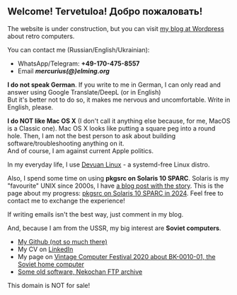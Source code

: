 ## Welcome! Tervetuloa! Добро пожаловать!

The website is under construction, but you can visit [my blog at Wordpress](https://merclangrat.wordpress.com) about retro computers.

You can contact me (Russian/English/Ukrainian):
- WhatsApp/Telegram: **+49-170-475-8557** 
- Email ***mercurius(@)elming.org***

**I do not speak German**. If you write to me in German, I can only read and answer using Google Translate/DeepL (or in English)  
But it's better not to do so, it makes me nervous and uncomfortable. Write in English, please.

**I do NOT like Mac OS X** (I don't call it anything else because, for me, MacOS is a Classic one). Mac OS X looks like putting a square peg into a round hole. Then, I am not the best person to ask about building software/troubleshooting anything on it.  
And of course, I am against current Apple politics.

In my everyday life, I use [Devuan Linux](https://devuan.org) - a systemd-free Linux distro.

Also, I spend some time on using **pkgsrc on Solaris 10 SPARC**. Solaris is my "favourite" UNIX since 2000s, I have [a blog post with the story](https://merclangrat.wordpress.com/2024/12/15/solaris-twenty-years-after/). 
This is the page about my progress: [pkgsrc on Solaris 10 SPARC in 2024](/pkgsrc-solaris10). Feel free to contact me to exchange the experience!

If writing emails isn't the best way, just comment in my blog.

And, because I am from the USSR, my big interest are **Soviet computers**.

- [My Github (not so much there)](https://github.com/merclangrat)
- My CV on [LinkedIn](https://www.linkedin.com/in/merclangrat/)
- My page on [Vintage Computer Festival 2020 about BK-0010-01, the Soviet home computer](https://wiki.vcfb.de/2020/en:soviet_computers)
- [Some old software, Nekochan FTP archive](http://lizaurus.com)

This domain is NOT for sale!

